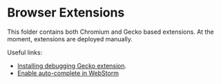 # Browser Extensions
 
This folder contains both Chromium and Gecko based extensions. At the moment, extensions are deployed manually.

Useful links:

- [Installing debugging Gecko extension](https://developer.mozilla.org/en-US/docs/Mozilla/Add-ons/WebExtensions/Your_first_WebExtension#installing).
- [Enable auto-complete in WebStorm](https://www.aloneguid.uk/posts/2022/03/chrome-extension-development-jetbrains/)